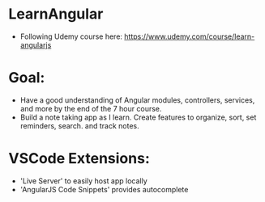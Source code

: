 # LearnAngular
- Following Udemy course here: https://www.udemy.com/course/learn-angularjs

# Goal:
- Have a good understanding of Angular modules, controllers, services, and more by the end of the 7 hour course.
- Build a note taking app as I learn. Create features to organize, sort, set reminders, search. and track notes.

# VSCode Extensions:
- 'Live Server' to easily host app locally
- 'AngularJS Code Snippets' provides autocomplete